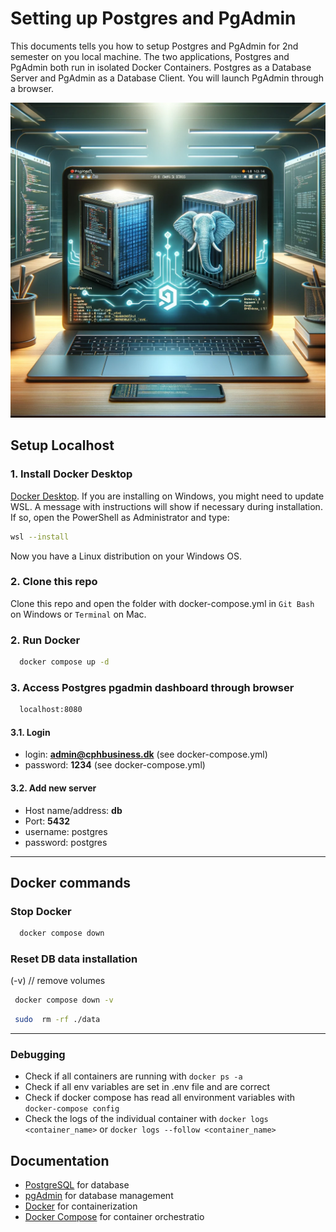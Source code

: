 # Setting up Postgres and PgAdmin

This documents tells you  how to setup Postgres and PgAdmin for 2nd semester on you local machine. The two applications, Postgres and PgAdmin both run in isolated Docker Containers. Postgres as a Database Server and PgAdmin as a Database Client. You will launch PgAdmin through a browser.

![Postgres art](./images/postgresql_local.webp)

## Setup Localhost

### 1. Install Docker Desktop

[Docker Desktop](https://docs.docker.com/get-docker/). If you are installing on Windows, you might need to update WSL. A message with instructions will show if necessary during installation. If so, open the PowerShell as Administrator and type:

```bash
wsl --install
```

Now you have a Linux distribution on your Windows OS.

### 2. Clone this repo

Clone this repo and open the folder with docker-compose.yml in `Git Bash` on Windows or `Terminal` on Mac.

### 2. Run Docker

```bash
  docker compose up -d
```

### 3. Access Postgres pgadmin dashboard through browser

```bash
  localhost:8080
```

#### 3.1. Login

- login: **<admin@cphbusiness.dk>** (see docker-compose.yml)
- password: **1234** (see docker-compose.yml)

#### 3.2. Add new server

- Host name/address: **db**
- Port: **5432**
- username: postgres
- password: postgres

***

## Docker commands

### Stop Docker

```bash
  docker compose down
```

### Reset DB data installation

(-v) // remove volumes

```bash
 docker compose down -v 
```

```bash
 sudo  rm -rf ./data
```

***

### Debugging

- Check if all containers are running with `docker ps -a`
- Check if all env variables are set in .env file and are correct
- Check if docker compose has read all environment variables with `docker-compose config`
- Check the logs of the individual container with `docker logs <container_name>` or `docker logs --follow <container_name>`

## Documentation

- [PostgreSQL](https://www.postgresql.org/) for database
- [pgAdmin](https://www.pgadmin.org/) for database management
- [Docker](https://www.docker.com/) for containerization
- [Docker Compose](https://docs.docker.com/compose/) for container orchestratio

